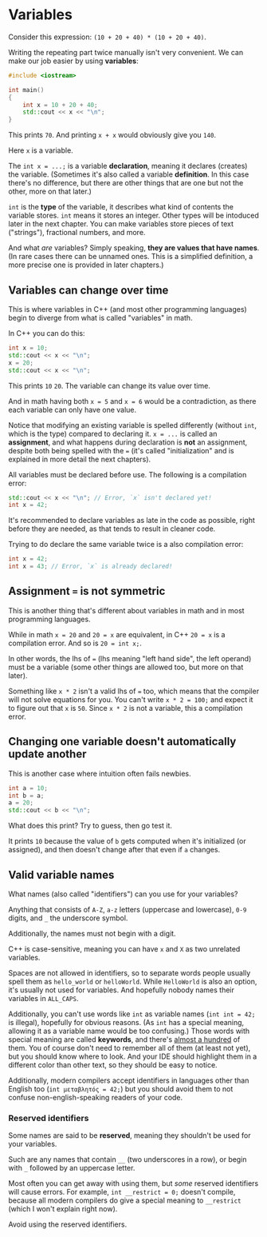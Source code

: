 # Variables

Consider this expression: `(10 + 20 + 40) * (10 + 20 + 40)`.

Writing the repeating part twice manually isn't very convenient. We can make our job easier by using **variables**:

```cpp
#include <iostream>

int main()
{
    int x = 10 + 20 + 40;
    std::cout << x << "\n";
}
```
This prints `70`. And printing `x + x` would obviously give you `140`.

Here `x` is a variable.

The `int x = ...;` is a variable **declaration**, meaning it declares (creates) the variable. (Sometimes it's also called a variable **definition**. In this case there's no difference, but there are other things that are one but not the other, more on that later.)

`int` is the **type** of the variable, it describes what kind of contents the variable stores. `int` means it stores an integer. Other types will be intoduced later in the next chapter. You can make variables store pieces of text ("strings"), fractional numbers, and more.

And what *are* variables? Simply speaking, **they are values that have names**. (In rare cases there can be unnamed ones. This is a simplified definition, a more precise one is provided in later chapters.)

## Variables can change over time

This is where variables in C++ (and most other programming languages) begin to diverge from what is called "variables" in math.

In C++ you can do this:

```cpp
int x = 10;
std::cout << x << "\n";
x = 20;
std::cout << x << "\n";
```
This prints `10` `20`. The variable can change its value over time.

And in math having both `x = 5` and `x = 6` would be a contradiction, as there each variable can only have one value.

Notice that modifying an existing variable is spelled differently (without `int`, which is the type) compared to declaring it. `x = ...` is called an **assignment**, and what happens during declaration is **not** an assignment, despite both being spelled with the `=` (it's called "initialization" and is explained in more detail the next chapters).

All variables must be declared before use. The following is a compilation error:
```cpp
std::cout << x << "\n"; // Error, `x` isn't declared yet!
int x = 42;
```
It's recommended to declare variables as late in the code as possible, right before they are needed, as that tends to result in cleaner code.

Trying to do declare the same variable twice is a also compilation error:
```cpp
int x = 42;
int x = 43; // Error, `x` is already declared!
```

## Assignment `=` is not symmetric

This is another thing that's different about variables in math and in most programming languages.

While in math `x = 20` and `20 = x` are equivalent, in C++ `20 = x` is a compilation error. And so is `20 = int x;`.

In other words, the lhs of `=` (lhs meaning "left hand side", the left operand) must be a variable (some other things are allowed too, but more on that later).

Something like `x * 2` isn't a valid lhs of `=` too, which means that the compiler will not solve equations for you. You can't write `x * 2 = 100;` and expect it to figure out that `x` is `50`. Since `x * 2` is not a variable, this a compilation error.

## Changing one variable doesn't automatically update another

This is another case where intuition often fails newbies.

```cpp
int a = 10;
int b = a;
a = 20;
std::cout << b << "\n";
```
What does this print? Try to guess, then go test it.

It prints `10` because the value of `b` gets computed when it's initialized (or assigned), and then doesn't change after that even if `a` changes.

## Valid variable names

What names (also called "identifiers") can you use for your variables?

Anything that consists of `A-Z`, `a-z` letters (uppercase and lowercase), `0-9` digits, and `_` the underscore symbol.

Additionally, the names must not begin with a digit.

C++ is case-sensitive, meaning you can have `x` and `X` as two unrelated variables.

Spaces are not allowed in identifiers, so to separate words people usually spell them as `hello_world` or `helloWorld`. While `HelloWorld` is also an option, it's usually not used for variables. And hopefully nobody names their variables in `ALL_CAPS`.

Additionally, you can't use words like `int` as variable names (`int int = 42;` is illegal), hopefully for obvious reasons. (As `int` has a special meaning, allowing it as a variable name would be too confusing.) Those words with special meaning are called **keywords**, and there's [almost a hundred](https://en.cppreference.com/w/cpp/keyword) of them. You of course don't need to remember all of them (at least not yet), but you should know where to look. And your IDE should highlight them in a different color than other text, so they should be easy to notice.

Additionally, modern compilers accept identifiers in languages other than English too (`int μεταβλητός = 42;`) but you should avoid them to not confuse non-english-speaking readers of your code.

### Reserved identifiers

Some names are said to be **reserved**, meaning they shouldn't be used for your variables.

Such are any names that contain `__` (two underscores in a row), or begin with `_` followed by an uppercase letter.

Most often you can get away with using them, but *some* reserved identifiers will cause errors. For example, `int __restrict = 0;` doesn't compile, because all modern compilers do give a special meaning to `__restrict` (which I won't explain right now).

Avoid using the reserved identifiers.
